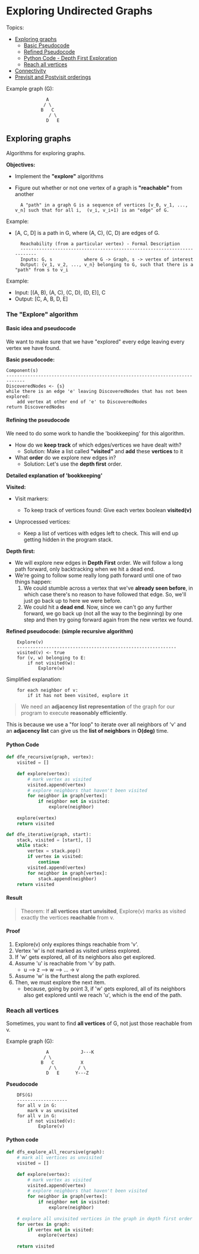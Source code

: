 # Exploring Undirected Graphs

Topics:
* [Exploring graphs](https://github.com/koushikvikram/algo-toolbox/blob/master/notes/graph_algorithms/1_exploring_undirected_graphs.md#exploring-graphs)
    * [Basic Pseudocode](https://github.com/koushikvikram/algo-toolbox/blob/master/notes/graph_algorithms/1_exploring_undirected_graphs.md#basic-idea-and-pseudocode)
    * [Refined Pseudocode](https://github.com/koushikvikram/algo-toolbox/blob/master/notes/graph_algorithms/1_exploring_undirected_graphs.md#refining-the-pseudocode)
    * [Python Code - Depth First Exploration](https://github.com/koushikvikram/algo-toolbox/blob/master/notes/graph_algorithms/1_exploring_undirected_graphs.md#python-code)
    * [Reach all vertices](https://github.com/koushikvikram/algo-toolbox/blob/master/notes/graph_algorithms/1_exploring_undirected_graphs.md#reach-all-vertices)
* [Connectivity](https://github.com/koushikvikram/algo-toolbox/blob/master/notes/graph_algorithms/1_exploring_undirected_graphs.md#connectivity)
* [Previsit and Postvisit orderings](https://github.com/koushikvikram/algo-toolbox/blob/master/notes/graph_algorithms/1_exploring_undirected_graphs.md#previsit-and-postvisit-orderings)

Example graph (G):

                   A
                  / \
                 B   C
                    / \
                   D   E

## Exploring graphs

Algorithms for exploring graphs.

**Objectives:**
* Implement the **"explore"** algorithms
* Figure out whether or not one vertex of a graph is **"reachable"** from another


        A "path" in a graph G is a sequence of vertices [v_0, v_1, ..., v_n] such that for all i,  (v_i, v_i+1) is an "edge" of G. 


Example: 

- [A, C, D] is a path in G, where (A, C), (C, D) are edges of G. 


        Reachability (from a particular vertex) - Formal Description
        -------------------------------------------------------------------------
        Inputs: G, s            where G -> Graph, s -> vertex of interest
        Output: {v_1, v_2, ..., v_n} belonging to G, such that there is a "path" from s to v_i

Example: 
- Input: [(A, B), (A, C), (C, D), (D, E)], C
- Output: [C, A, B, D, E]

### The "Explore" algorithm

#### Basic idea and pseudocode

We want to make sure that we have "explored" every edge leaving every vertex we have found.

**Basic pseudocode:**

    Component(s)
    -----------------------------------------------------------------------------
    DiscoveredNodes <- {s}
    while there is an edge 'e' leaving DiscoveredNodes that has not been explored:
        add vertex at other end of 'e' to DiscoveredNodes
    return DiscoveredNodes
    
#### Refining the pseudocode

We need to do some work to handle the 'bookkeeping' for this algorithm.
* How do we **keep track** of which edges/vertices we have dealt with?
    * Solution: Make a list called **"visited"** and **add** these **vertices** to it
* What **order** do we explore new edges in?
    * Solution: Let's use the **depth first** order.

**Detailed explanation of 'bookkeeping'**

**Visited:**
- Visit markers:
    - To keep track of vertices found: Give each vertex boolean **visited(v)**
    
- Unprocessed vertices:
    - Keep a list of vertices with edges left to check. This will end up getting hidden in the program stack.
    

**Depth first:**
- We will explore new edges in **Depth First** order. We will follow a long path forward, only backtracking when we hit a dead end.
- We're going to follow some really long path forward until one of two things happen:
    1. We could stumble across a vertex that we've **already seen before**, in which case there's no reason to have followed that edge. So, we'll just go back up to here we were before.
    2. We could hit a **dead end**. Now, since we can't go any further forward, we go back up (not all the way to the beginning) by one step and then try going forward again from the new vertex we found.
    
**Refined pseudocode: (simple recursive algorithm)**

        Explore(v)
        ------------------------------------------------------------
        visited(v) <- true
        for (v, w) belonging to E:
            if not visited(w):
                Explore(w)
            
Simplified explanation:

        for each neighbor of v:
            if it has not been visited, explore it


> We need an **adjacency list representation** of the graph for our program to execute **reasonably efficiently**.

This is because we use a "for loop" to iterate over all neighbors of 'v' and an **adjacency list** can give us the **list of neighbors** in **O(deg)** time.

#### Python Code

```python
def dfe_recursive(graph, vertex):
    visited = []
    
    def explore(vertex):
        # mark vertex as visited
        visited.append(vertex)
        # explore neighbors that haven't been visited
        for neighbor in graph[vertex]:
            if neighbor not in visited:
                explore(neighbor)
    
    explore(vertex)
    return visited
```

```python
def dfe_iterative(graph, start):
    stack, visited = [start], []
    while stack:
        vertex = stack.pop()
        if vertex in visited:
            continue
        visited.append(vertex)
        for neighbor in graph[vertex]:
            stack.append(neighbor)
    return visited
```

#### Result

> Theorem: If **all vertices start unvisited**, Explore(v) marks as visited exactly the vertices **reachable** from v.
        
#### Proof

1. Explore(v) only explores things reachable from 'v'.
2. Vertex 'w' is not marked as visited unless explored.
3. If 'w' gets explored, all of its neighbors also get explored.
4. Assume 'u' is reachable from 'v' by path.
    - u --> z --> w --> ... -> v   
5. Assume 'w' is the furthest along the path explored.
6. Then, we must explore the next item. 
    - because, going by point 3, if 'w' gets explored, all of its neighbors also get explored until we reach 'u', which is the end of the path.
   
   
### Reach all vertices

Sometimes, you want to find **all vertices** of G, not just those reachable from v.

Example graph (G):

                   A            J---K
                  / \
                 B   C          X
                    / \        / \
                   D   E      Y---Z

**Pseudocode**

        DFS(G)
        -------------------
        for all v in G:
            mark v as unvisited
        for all v in G:
            if not visited(v):
                Explore(v)

#### Python code

```python
def dfs_explore_all_recursive(graph):
    # mark all vertices as unvisited
    visited = []
    
    def explore(vertex):
        # mark vertex as visited
        visited.append(vertex)
        # explore neighbors that haven't been visited
        for neighbor in graph[vertex]:
            if neighbor not in visited:
                explore(neighbor)
    
    # explore all unvisited vertices in the graph in depth first order
    for vertex in graph:
        if vertex not in visited:
            explore(vertex)
    
    return visited
```

